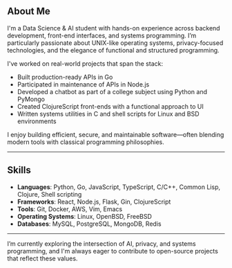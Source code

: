 ## About Me

I'm a Data Science & AI student with hands-on experience across backend development, front-end interfaces, and systems programming. I’m particularly passionate about UNIX-like operating systems, privacy-focused technologies, and the elegance of functional and structured programming.

I've worked on real-world projects that span the stack:

- Built production-ready APIs in Go
- Participated in maintenance of APIs in Node.js
- Developed a chatbot as part of a college subject using Python and PyMongo  
- Created ClojureScript front-ends with a functional approach to UI  
- Written systems utilities in C and shell scripts for Linux and BSD environments  

I enjoy building efficient, secure, and maintainable software—often blending modern tools with classical programming philosophies.

---

## Skills

- **Languages**: Python, Go, JavaScript, TypeScript, C/C++, Common Lisp, Clojure, Shell scripting
- **Frameworks**: React, Node.js, Flask, Gin, ClojureScript
- **Tools**: Git, Docker, AWS, Vim, Emacs 
- **Operating Systems**: Linux, OpenBSD, FreeBSD  
- **Databases**: MySQL, PostgreSQL, MongoDB, Redis  

---

I’m currently exploring the intersection of AI, privacy, and systems programming, and I'm always eager to contribute to open-source projects that reflect these values.
